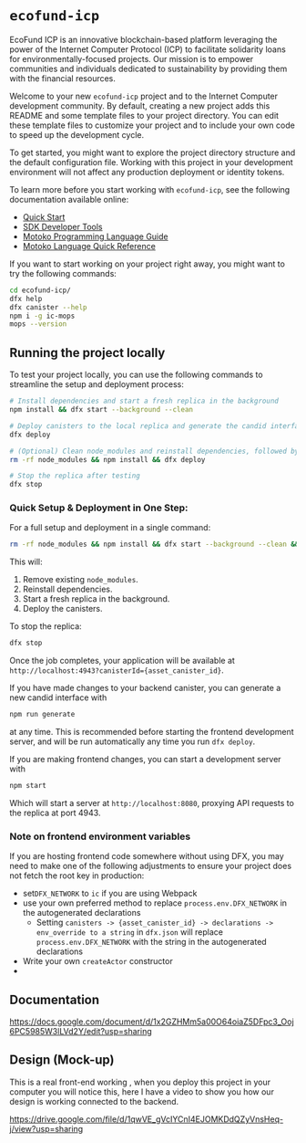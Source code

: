 # `ecofund-icp`

EcoFund ICP is an innovative blockchain-based platform leveraging the power of the Internet Computer Protocol (ICP) to facilitate solidarity loans for environmentally-focused projects. Our mission is to empower communities and individuals dedicated to sustainability by providing them with the financial resources.

Welcome to your new `ecofund-icp` project and to the Internet Computer development community. By default, creating a new project adds this README and some template files to your project directory. You can edit these template files to customize your project and to include your own code to speed up the development cycle.

To get started, you might want to explore the project directory structure and the default configuration file. Working with this project in your development environment will not affect any production deployment or identity tokens.

To learn more before you start working with `ecofund-icp`, see the following documentation available online:

- [Quick Start](https://internetcomputer.org/docs/current/developer-docs/setup/deploy-locally)
- [SDK Developer Tools](https://internetcomputer.org/docs/current/developer-docs/setup/install)
- [Motoko Programming Language Guide](https://internetcomputer.org/docs/current/motoko/main/motoko)
- [Motoko Language Quick Reference](https://internetcomputer.org/docs/current/motoko/main/language-manual)

If you want to start working on your project right away, you might want to try the following commands:

```bash
cd ecofund-icp/
dfx help
dfx canister --help
npm i -g ic-mops
mops --version
```

## Running the project locally

To test your project locally, you can use the following commands to streamline the setup and deployment process:

```bash
# Install dependencies and start a fresh replica in the background
npm install && dfx start --background --clean

# Deploy canisters to the local replica and generate the candid interface
dfx deploy

# (Optional) Clean node_modules and reinstall dependencies, followed by deployment
rm -rf node_modules && npm install && dfx deploy

# Stop the replica after testing
dfx stop
```

### Quick Setup & Deployment in One Step:

For a full setup and deployment in a single command:

```bash
rm -rf node_modules && npm install && dfx start --background --clean && dfx deploy
```

This will:

1. Remove existing `node_modules`.
2. Reinstall dependencies.
3. Start a fresh replica in the background.
4. Deploy the canisters.

To stop the replica:

```bash
dfx stop
```

Once the job completes, your application will be available at `http://localhost:4943?canisterId={asset_canister_id}`.

If you have made changes to your backend canister, you can generate a new candid interface with

```bash
npm run generate
```

at any time. This is recommended before starting the frontend development server, and will be run automatically any time you run `dfx deploy`.

If you are making frontend changes, you can start a development server with

```bash
npm start
```

Which will start a server at `http://localhost:8080`, proxying API requests to the replica at port 4943.

### Note on frontend environment variables

If you are hosting frontend code somewhere without using DFX, you may need to make one of the following adjustments to ensure your project does not fetch the root key in production:

- set`DFX_NETWORK` to `ic` if you are using Webpack
- use your own preferred method to replace `process.env.DFX_NETWORK` in the autogenerated declarations
  - Setting `canisters -> {asset_canister_id} -> declarations -> env_override to a string` in `dfx.json` will replace `process.env.DFX_NETWORK` with the string in the autogenerated declarations
- Write your own `createActor` constructor
-

## Documentation

https://docs.google.com/document/d/1x2GZHMm5a00O64oiaZ5DFpc3_Ooj6PC5985W3lLVd2Y/edit?usp=sharing

## Design (Mock-up)

This is a real front-end working , when you deploy this project in your computer you will notice this, here I have a video to show you how our design is working connected to the backend.

https://drive.google.com/file/d/1qwVE_gVcIYCnI4EJOMKDdQZyVnsHeq-j/view?usp=sharing
